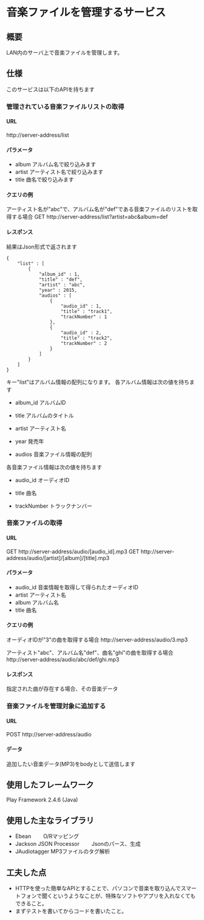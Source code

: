 # 音楽ファイルを管理するサービス

## 概要
LAN内のサーバ上で音楽ファイルを管理します。

## 仕様
このサービスは以下のAPIを持ちます

### 管理されている音楽ファイルリストの取得

#### URL
 http://server-address/list

#### パラメータ
* album アルバム名で絞り込みます
* artist アーティスト名で絞り込みます
* title 曲名で絞り込みます

#### クエリの例
アーティスト名が"abc"で、アルバム名が"def"である音楽ファイルのリストを取得する場合
GET http://server-address/list?artist=abc&album=def
 
#### レスポンス
結果はJson形式で返されます

```
{
	"list" : [
		{
			"album_id" : 1,
			"title" : "def",
			"artist" : "abc",
			"year" : 2015,
			"audios" : [
				{
					"audio_id" : 1,
					"title" : "track1",
					"trackNumber" : 1
				},
				{
					"audio_id" : 2,
					"title" : "track2",
					"trackNumber" : 2
				}
			]
		}
	]
}
```
キー"list"はアルバム情報の配列になります。
各アルバム情報は次の値を持ちます

+ album_id
アルバムID

+ title 
アルバムのタイトル

+ artist
アーティスト名

+ year
発売年

+ audios
音楽ファイル情報の配列

各音楽ファイル情報は次の値を持ちます
+ audio_id
オーディオID

+ title
曲名

+ trackNumber
トラックナンバー

### 音楽ファイルの取得

#### URL
GET http://server-address/audio/[audio_id].mp3
GET http://server-address/audio/[artist]/[album]/[title].mp3	

#### パラメータ
* audio_id 音楽情報を取得して得られたオーディオID
* artist アーティスト名
* album アルバム名
* title 曲名

#### クエリの例
オーディオIDが"3"の曲を取得する場合
 http://server-address/audio/3.mp3
 
アーティスト"abc"、アルバム名"def"、曲名"ghi"の曲を取得する場合
 http://server-address/audio/abc/def/ghi.mp3
 
#### レスポンス
指定された曲が存在する場合、その音楽データ


### 音楽ファイルを管理対象に追加する
#### URL
POST http://server-address/audio

#### データ
追加したい音楽データ(MP3)をbodyとして送信します


## 使用したフレームワーク
Play Framework 2.4.6 (Java)

## 使用した主なライブラリ
+ Ebean 
　　O/Rマッピング
+ Jackson JSON Processor 
　　Jsonのパース、生成
+ JAudiotagger
   MP3ファイルのタグ解析
   
## 工夫した点
+ HTTPを使った簡単なAPIとすることで、パソコンで音楽を取り込んでスマートフォンで聞くというようなことが、特殊なソフトやアプリを入れなくてもできること。
+ まずテストを書いてからコードを書いたこと。